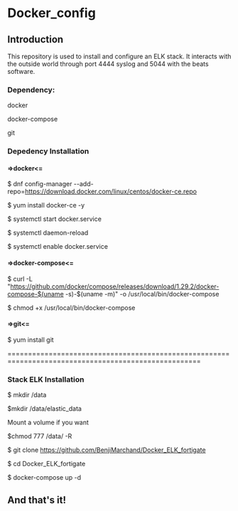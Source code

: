 # Docker_config

## Introduction
This repository is used to install and configure an ELK stack. It interacts with the outside world through port 4444 syslog and 5044 with the beats software.

### Dependency:
docker

docker-compose

git

### Depedency Installation
#### =>docker<=
$ dnf config-manager --add-repo=https://download.docker.com/linux/centos/docker-ce.repo

$ yum install docker-ce -y

$ systemctl start docker.service

$ systemctl daemon-reload

$ systemctl enable docker.service

#### =>docker-compose<=
$ curl -L "https://github.com/docker/compose/releases/download/1.29.2/docker-compose-$(uname -s)-$(uname -m)" -o /usr/local/bin/docker-compose

$ chmod +x /usr/local/bin/docker-compose

#### =>git<=
$ yum install git

=====================================================================================================

### Stack ELK Installation
$ mkdir /data

$mkdir /data/elastic_data

Mount a volume if you want 

$chmod 777 /data/ -R

$ git clone https://github.com/BenjiMarchand/Docker_ELK_fortigate

$ cd Docker_ELK_fortigate 

$ docker-compose up -d

## And that's it!
